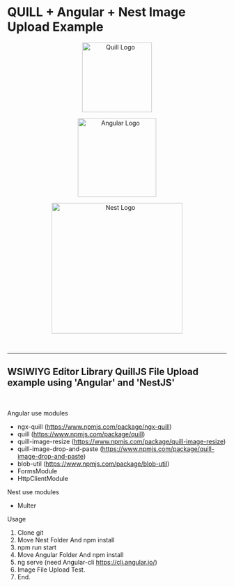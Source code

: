 # QUILL + Angular + Nest Image Upload Example

<p align="center">
  <a href="https://quilljs.com/" target="blank"><img src="https://www.drupal.org/files/project-images/quickstart---quill.png" width="160" alt="Quill Logo" /></a>
</p>

<p align="center">
  <a href="https://angular.io/" target="blank"><img src="https://angular.io/assets/images/logos/angular/angular.svg" width="180" alt="Angular Logo" /></a>
</p>

<p align="center">
  <a href="https://nestjs.com/" target="blank"><img src="https://nestjs.com/img/logo_text.svg" width="300" alt="Nest Logo" /></a>
</p>

<br/>

---
## WSIWIYG Editor Library QuillJS File Upload example using 'Angular' and 'NestJS'
<br/>

Angular use modules
- ngx-quill (https://www.npmjs.com/package/ngx-quill)
- quill (https://www.npmjs.com/package/quill)
- quill-image-resize (https://www.npmjs.com/package/quill-image-resize)
- quill-image-drop-and-paste (https://www.npmjs.com/package/quill-image-drop-and-paste)
- blob-util (https://www.npmjs.com/package/blob-util)
- FormsModule
- HttpClientModule

Nest use modules
- Multer

Usage
1. Clone git
2. Move Nest Folder And npm install
3. npm run start
3. Move Angular Folder And npm install
4. ng serve (need Angular-cli https://cli.angular.io/)
5. Image File Upload Test.
6. End.
